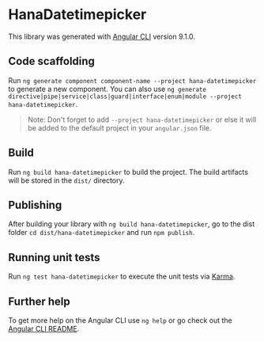 # HanaDatetimepicker

This library was generated with [Angular CLI](https://github.com/angular/angular-cli) version 9.1.0.

## Code scaffolding

Run `ng generate component component-name --project hana-datetimepicker` to generate a new component. You can also use `ng generate directive|pipe|service|class|guard|interface|enum|module --project hana-datetimepicker`.
> Note: Don't forget to add `--project hana-datetimepicker` or else it will be added to the default project in your `angular.json` file. 

## Build

Run `ng build hana-datetimepicker` to build the project. The build artifacts will be stored in the `dist/` directory.

## Publishing

After building your library with `ng build hana-datetimepicker`, go to the dist folder `cd dist/hana-datetimepicker` and run `npm publish`.

## Running unit tests

Run `ng test hana-datetimepicker` to execute the unit tests via [Karma](https://karma-runner.github.io).

## Further help

To get more help on the Angular CLI use `ng help` or go check out the [Angular CLI README](https://github.com/angular/angular-cli/blob/master/README.md).
